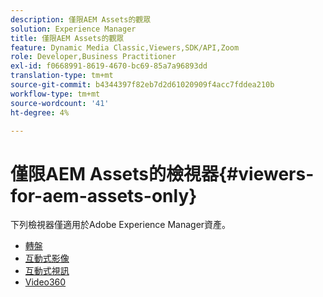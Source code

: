```yaml
---
description: 僅限AEM Assets的觀眾
solution: Experience Manager
title: 僅限AEM Assets的觀眾
feature: Dynamic Media Classic,Viewers,SDK/API,Zoom
role: Developer,Business Practitioner
exl-id: f0668991-8619-4670-bc69-85a7a96893dd
translation-type: tm+mt
source-git-commit: b4344397f82eb7d2d61020909f4acc7fddea210b
workflow-type: tm+mt
source-wordcount: '41'
ht-degree: 4%

---
```


# 僅限AEM Assets的檢視器{#viewers-for-aem-assets-only}

下列檢視器僅適用於Adobe Experience Manager資產。

* [轉盤](c-html5-aem-carousel/c-html5-aem-carousel.md)
* [互動式影像](c-html5-aem-interactive-images/c-html5-aem-interactive-images.md)
* [互動式視訊](c-html5-aem-int-video/c-html5-aem-int-video.md)
* [Video360](c-html5-aem-video360/c-html5-aem-video360.md)
